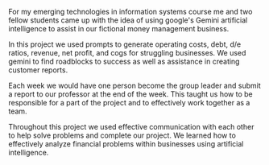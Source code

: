 For my emerging technologies in information systems course me and two fellow students came up with the idea of using google's Gemini artificial intelligence to assist in our fictional money management business.

In this project we used prompts to generate operating costs, debt, d/e ratios, revenue, net profit, and cogs for struggling businesses. We used gemini to find roadblocks to success as well as assistance in creating customer reports.

Each week we would have one person become the group leader and submit a report to our professor at the end of the week. This taught us how to be responsible for a part of the project and to effectively work together as a team.

Throughout this project we used effective communication with each other to help solve problems and complete our project. We learned how to effectively analyze financial problems within businesses using artificial intelligence.
